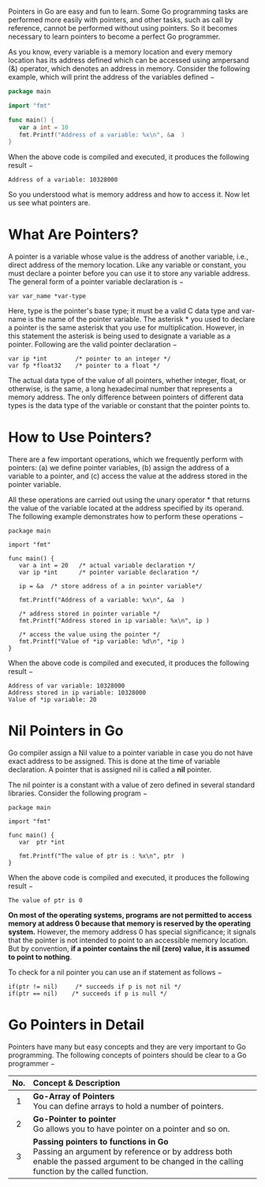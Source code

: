 Pointers in Go are easy and fun to learn. Some Go programming tasks are performed more easily with pointers, and other tasks, such as call by reference, cannot be performed without using pointers. So it becomes necessary to learn pointers to become a perfect Go programmer.

As you know, every variable is a memory location and every memory location has its address defined which can be accessed using ampersand (&) operator, which denotes an address in memory. Consider the following example, which will print the address of the variables defined −

```go
package main

import "fmt"

func main() {
   var a int = 10   
   fmt.Printf("Address of a variable: %x\n", &a  )
}
```

When the above code is compiled and executed, it produces the following result −

`Address of a variable: 10328000`

So you understood what is memory address and how to access it. Now let us see what pointers are.

# What Are Pointers?

A pointer is a variable whose value is the address of another variable, i.e., direct address of the memory location. Like any variable or constant, you must declare a pointer before you can use it to store any variable address. The general form of a pointer variable declaration is −

`var var_name *var-type`

Here, type is the pointer's base type; it must be a valid C data type and var-name is the name of the pointer variable. The asterisk * you used to declare a pointer is the same asterisk that you use for multiplication. However, in this statement the asterisk is being used to designate a variable as a pointer. Following are the valid pointer declaration −

```
var ip *int        /* pointer to an integer */
var fp *float32    /* pointer to a float */
```
The actual data type of the value of all pointers, whether integer, float, or otherwise, is the same, a long hexadecimal number that represents a memory address. The only difference between pointers of different data types is the data type of the variable or constant that the pointer points to.

# How to Use Pointers?

There are a few important operations, which we frequently perform with pointers: (a) we define pointer variables, (b) assign the address of a variable to a pointer, and (c) access the value at the address stored in the pointer variable.

All these operations are carried out using the unary operator * that returns the value of the variable located at the address specified by its operand. The following example demonstrates how to perform these operations −

```
package main

import "fmt"

func main() {
   var a int = 20   /* actual variable declaration */
   var ip *int      /* pointer variable declaration */

   ip = &a  /* store address of a in pointer variable*/

   fmt.Printf("Address of a variable: %x\n", &a  )

   /* address stored in pointer variable */
   fmt.Printf("Address stored in ip variable: %x\n", ip )

   /* access the value using the pointer */
   fmt.Printf("Value of *ip variable: %d\n", *ip )
}
```

When the above code is compiled and executed, it produces the following result −

```
Address of var variable: 10328000
Address stored in ip variable: 10328000
Value of *ip variable: 20
```

# Nil Pointers in Go

Go compiler assign a Nil value to a pointer variable in case you do not have exact address to be assigned. This is done at the time of variable declaration. A pointer that is assigned nil is called a **nil** pointer.

The nil pointer is a constant with a value of zero defined in several standard libraries. Consider the following program −

```
package main

import "fmt"

func main() {
   var  ptr *int

   fmt.Printf("The value of ptr is : %x\n", ptr  )
}
```

When the above code is compiled and executed, it produces the following result −

`The value of ptr is 0`

**On most of the operating systems, programs are not permitted to access memory at address 0 because that memory is reserved by the operating system.** However, the memory address 0 has special significance; it signals that the pointer is not intended to point to an accessible memory location. But by convention, **if a pointer contains the nil (zero) value, it is assumed to point to nothing**.

To check for a nil pointer you can use an if statement as follows −

```
if(ptr != nil)     /* succeeds if p is not nil */
if(ptr == nil)    /* succeeds if p is null */
```

# Go Pointers in Detail

Pointers have many but easy concepts and they are very important to Go programming. The following concepts of pointers should be clear to a Go programmer −

| No. | Concept & Description |
|:----:|:---------------------------|
| 1 | **Go-Array of Pointers**<br>You can define arrays to hold a number of pointers.
| 2 | **Go-Pointer to pointer**<br>Go allows you to have pointer on a pointer and so on.
| 3 | **Passing pointers to functions in Go**<br>Passing an argument by reference or by address both enable the passed argument to be changed in the calling function by the called function.


